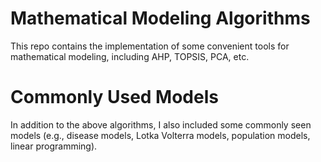 # Mathematical Modeling Algorithms

This repo contains the implementation of some convenient tools for mathematical modeling, including AHP, TOPSIS, PCA, etc.

# Commonly Used Models

In addition to the above algorithms, I also included some commonly seen models (e.g., disease models, Lotka Volterra models, population models, linear programming).
